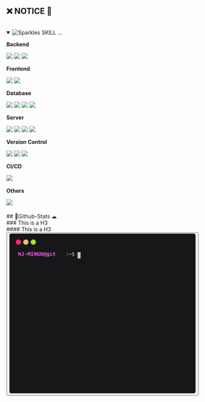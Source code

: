 ## ❌ NOTICE 🚫
<br>

<!--
**HJ-MINGO/HJ-MINGO** is a ✨ _special_ ✨ repository because its `README.md` (this file) appears on your GitHub profile.

Here are some ideas to get you started:

- 🔭 I’m currently working on ...
- 🌱 I’m currently learning ...
- 👯 I’m looking to collaborate on ...
- 🤔 I’m looking for help with ...
- 💬 Ask me about ...
- 📫 How to reach me: ...
- 😄 Pronouns: ...
- ⚡ Fun fact: ...
-->
<!--<img src="https://github.com/HJ-MINGO/HJ-MINGO/raw/main/logo/MINGO_LOGO.gif" width=54% text-aligth="center" alt="로고"> -->
<div>
  <details open>
    <summary>
      <img src="https://raw.githubusercontent.com/Tarikul-Islam-Anik/Animated-Fluent-Emojis/master/Emojis/Activities/Sparkles.png" alt="Sparkles" width="2%" /> SKILL ... 
    </summary>
      <!-- Backend -->
      <p><strong>Backend</strong></p>
      <img src="https://img.shields.io/badge/Java-007396?style=for-the-badge&logo=Java&logoColor=white">
      <img src="https://img.shields.io/badge/Spring-236DB33F?style=for-the-badge&logo=spring&logoColor=white">
      <img src="https://img.shields.io/badge/SpringBoot-6DB33F?style=for-the-badge&logo=springboot&logoColor=white">
      <!-- Frontend -->
      <p><strong>Frontend</strong></p>
      <img src="https://img.shields.io/badge/JavaScript-F7DF1E?style=for-the-badge&logo=javascript&logoColor=white">
      <img src="https://img.shields.io/badge/WebSquare-blue" width="100px">
      <!-- Database -->
      <p><strong>Database</strong></p>
      <img src="https://img.shields.io/badge/Oracle-F80000?style=for-the-badge&logo=oracle&logoColor=white">
      <img src="https://img.shields.io/badge/Redis-FF4438?style=for-the-badge&logo=redis&logoColor=white">
      <img src="https://img.shields.io/badge/MySQL-4479A1?style=for-the-badge&logo=mysql&logoColor=white">
      <img src="https://img.shields.io/badge/PostgreSql-4169E1?style=for-the-badge&logo=postgresql&logoColor=white">
      <!-- Server -->
      <p><strong>Server</strong></p>
      <img src="https://img.shields.io/badge/Linux-FCC624?style=for-the-badge&logo=linux&logoColor=white">
      <img src="https://img.shields.io/badge/Ubuntu-E95420?style=for-the-badge&logo=ubuntu&logoColor=white">
      <img src="https://img.shields.io/badge/Tomcat-F8DC75?style=for-the-badge&logo=apachetomcat&logoColor=black">
      <img src="https://img.shields.io/badge/Apache-D22128?style=for-the-badge&logo=apache&logoColor=white">
      <!-- Version -->
      <p><strong>Version Control</strong></p>
      <img src="https://img.shields.io/badge/Git-F05032?style=for-the-badge&logo=git&logoColor=white">
      <img src="https://img.shields.io/badge/GitHub-181717?style=for-the-badge&logo=github&logoColor=white">
      <img src="https://img.shields.io/badge/GitLab-FC6D26?style=for-the-badge&logo=gitlab&logoColor=white">
      <!-- CI/CD -->
      <p><strong>CI/CD</strong></p>
      <img src="https://img.shields.io/badge/Jenkins-D24939?style=for-the-badge&logo=jenkins&logoColor=white">
      <!-- Others -->
      <p><strong>Others</strong></p>
      <img src="https://img.shields.io/badge/Docker-2496ED?style=for-the-badge&logo=docker&logoColor=white">
  </details>
</div>
<br>
## 🌈Github-Stats ☁
<br>
### This is a H3
<br>
#### This is a H3
<br>
<button><img src="https://github.com/HJ-MINGO/github-stats-terminal-style/raw/master/github_stats.svg" alt="로고버튼"></button>
